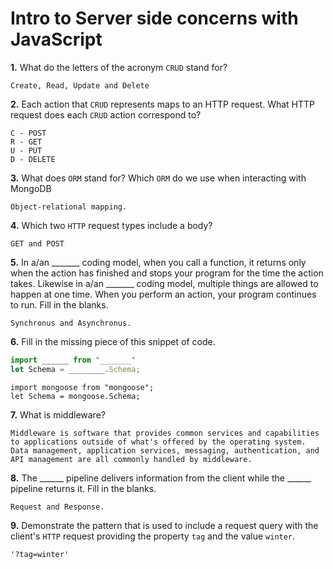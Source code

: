 # Intro to Server side concerns with JavaScript

**1.** What do the letters of the acronym `CRUD` stand for?
<!-- enter you answer in the space below -->
```
Create, Read, Update and Delete
```


**2.** Each action that `CRUD` represents maps to an HTTP request. What HTTP request does each `CRUD` action correspond to?
<!-- enter you answer in the space below -->
```
C - POST 
R - GET 
U - PUT 
D - DELETE
```


**3.** What does `ORM` stand for? Which `ORM` do we use when interacting with MongoDB
<!-- enter you answer in the space below -->
```
Object-relational mapping. 
```



**4.** Which two `HTTP` request types include a body?
<!-- enter you answer in the space below -->
```
GET and POST
```



**5.** In a/an _______ coding model, when you call a function, it returns only when the action has finished and stops your program for the time the action takes. Likewise in a/an _______ coding model, multiple things are allowed to happen at one time. When you perform an action, your program continues to run.  Fill in the blanks.
<!-- enter you answer in the space below -->
```
Synchronus and Asynchronus. 
```



**6.** Fill in the missing piece of this snippet of code.
```js
import ______ from "_______"
let Schema = ________.Schema;
```
<!-- enter you answer in the space below -->
```
import mongoose from "mongoose";
let Schema = mongoose.Schema;

```



**7.** What is middleware?
<!-- enter you answer in the space below -->
```
Middleware is software that provides common services and capabilities to applications outside of what's offered by the operating system. Data management, application services, messaging, authentication, and API management are all commonly handled by middleware.
```



**8.** The ______ pipeline delivers information from the client while the ______ pipeline returns it. Fill in the blanks. 
<!-- enter you answer in the space below -->
```
Request and Response.

```



**9.** 
Demonstrate the pattern that is used to include a request query with the client's `HTTP` request providing the property `tag` and the value `winter`.
<!-- enter you answer in the space below -->
```
'?tag=winter'
```